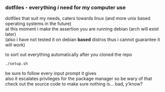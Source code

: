 ### dotfiles - everything *i* need for my computer use
dotfiles that suit my needs, caters towards linux (and more unix based operating systems in the future)\
at this moment i make the assertion you are running debian (arch will exist later)\
(also i have not tested it on debian **based** distros thus i cannot guarantee it will work)

to sort out everything automatically after you cloned the repo
```bash
./setup.sh
```
be sure to follow every input prompt it gives\
also it escalates privileges for the package manager so be wary of that\
check out the source code to make sure nothing is... bad, y'know? 
